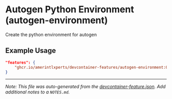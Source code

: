 
# Autogen Python Environment (autogen-environment)

Create the python environment for autogen

## Example Usage

```json
"features": {
    "ghcr.io/amerintlxperts/devcontainer-features/autogen-environment:0": {}
}
```





---

_Note: This file was auto-generated from the [devcontainer-feature.json](https://github.com/amerintlxperts/devcontainer-features/blob/main/src/autogen-environment/devcontainer-feature.json).  Add additional notes to a `NOTES.md`._
